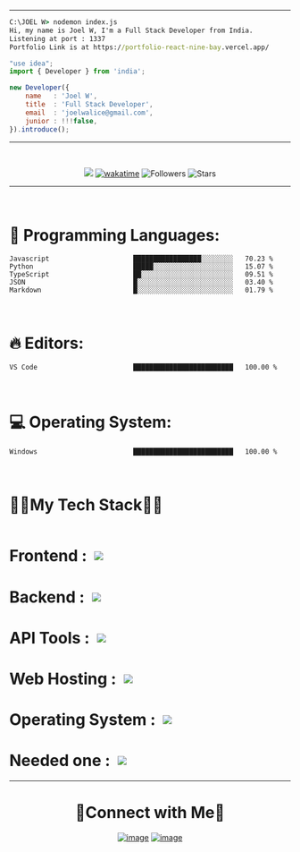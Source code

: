 <!--x axis divider-->
-------------------------------------------

```cmd
C:\JOEL W> nodemon index.js
Hi, my name is Joel W, I'm a Full Stack Developer from India.
Listening at port : 1337
Portfolio Link is at https://portfolio-react-nine-bay.vercel.app/
```
```js
"use idea";
import { Developer } from 'india';

new Developer({
    name   : 'Joel W',
    title  : 'Full Stack Developer',
    email  : 'joelwalice@gmail.com',
    junior : !!!false,
}).introduce();
```
----------------------------------------------
<br>
<div align="center">

![](https://komarev.com/ghpvc/?username=joelwalice) [![wakatime](https://wakatime.com/badge/user/22520ecf-cee6-4d59-a21f-b5d7f4f8e491.svg)](https://wakatime.com/@22520ecf-cee6-4d59-a21f-b5d7f4f8e491) ![Followers](https://img.shields.io/github/followers/joelwalice?label=Followers) ![Stars](https://img.shields.io/github/stars/joelwalice?label=Stars)
</div>

------------------------------------------------

<br>

# 💬 Programming Languages:

    Javascript                     █████████████████░░░░░░░░   70.23 %
    Python                         █████░░░░░░░░░░░░░░░░░░░░   15.07 %
    TypeScript                     ██░░░░░░░░░░░░░░░░░░░░░░░   09.51 %
    JSON                           █░░░░░░░░░░░░░░░░░░░░░░░░   03.40 % 
    Markdown                       █░░░░░░░░░░░░░░░░░░░░░░░░   01.79 %

<br />

# 🔥 Editors: 

    VS Code                        █████████████████████████   100.00 % 

<br />

# 💻 Operating System:

    Windows                        █████████████████████████   100.00 % 
  
<br>

<h1 style="display: inline-block">🧑‍💻My Tech Stack🧑‍💻</h1> 

<br>

<h1 style="display:flex; align-items : center">Frontend : &nbsp <img src="https://skillicons.dev/icons?i=js,ts,react,nextjs,tailwindcss,figma,vite,npm&perline="8" /></h1>

<h1 style="display:flex; align-items : center">Backend : &nbsp <img src="https://skillicons.dev/icons?i=js,ts,nodejs,nextjs,express,mongodb,npm,mysql,postgresql,php,python&perline="8" /></h1>

<h1 style="display:flex; align-items : center">API Tools : &nbsp <img src="https://skillicons.dev/icons?i=postman,thunderbolt&perline="8" /></h1>

<h1 style="display:flex; align-items : center">Web Hosting : &nbsp <img src="https://skillicons.dev/icons?i=vercel,heroku&perline="8" /></h1>

<h1 style="display:flex; align-items : center">Operating System : &nbsp <img src="https://skillicons.dev/icons?i=windows,ubuntu&perline="8" /></h1>

<h1 style="display:flex; align-items : center">Needed one : &nbsp <img src="https://skillicons.dev/icons?i=notion,git,vscode,neovim,anaconda&perline="8" /></h1>

----------------------------------------------------------------

<div align="center"><h1>🤝Connect with Me🤝</h1>

[![image](https://img.shields.io/badge/LinkedIn-0077B5?style=for-the-badge&logo=linkedin&logoColor=white)](https://www.linkedin.com/in/joel-w-20968622a/) [![image](https://img.shields.io/badge/Hackerrank-0B4B22?style=for-the-badge&logo=hackerrank&logoColor=white)](https://www.hackerrank.com/profile/joelwalice) </div>
